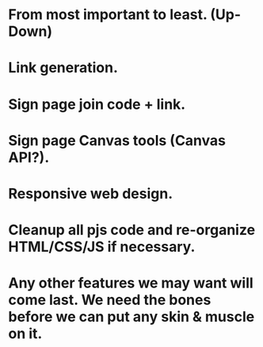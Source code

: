 # From most important to least. (Up-Down)

# Link generation.
# Sign page join code + link.
# Sign page Canvas tools (Canvas API?).
# Responsive web design.
# Cleanup all pjs code and re-organize HTML/CSS/JS if necessary.
# Any other features we may want will come last. We need the bones before we can put any skin & muscle on it.
